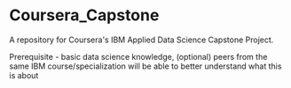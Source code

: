# Coursera_Capstone
A repository for Coursera's IBM Applied Data Science Capstone Project.

Prerequisite - basic data science knowledge, (optional) peers from the same IBM course/specialization will be able to better understand what this is about
